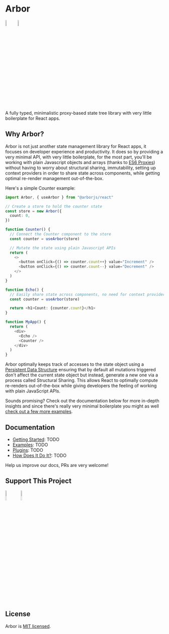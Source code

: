 # Arbor

<form action="https://www.paypal.com/donate" method="post" target="_top">
  <input type="hidden" name="hosted_button_id" value="E7PXJC6WW6M4S" />
  <input type="image" src="https://pics.paypal.com/00/s/MzUxMWFiZWUtMzU3Zi00MzgxLTg2YmUtNjRhM2U1YWUwMDg0/file.PNG" border="0" name="submit" title="PayPal - The safer, easier way to pay online!" alt="Donate with PayPal button" style="width:7%" />
  <img alt="" border="0" src="https://www.paypal.com/en_BR/i/scr/pixel.gif" width="7%" />
</form>

A fully typed, minimalistic proxy-based state tree library with very little boilerplate for React apps.

## Why Arbor?

Arbor is not just another state management library for React apps, it focuses on developer experience and productivity. It does so by providing a very minimal API, with very little boilerplate, for the most part, you'll be working with plain Javascript objects and arrays (thanks to [ES6 Proxies](https://developer.mozilla.org/en-US/docs/Web/JavaScript/Reference/Global_Objects/Proxy)) without having to worry about structural sharing, immutability, setting up context providers in order to share state across components, while getting optimal re-render management out-of-the-box.

Here's a simple Counter example:

```ts
import Arbor, { useArbor } from "@arborjs/react"

// Create a store to hold the counter state
const store = new Arbor({
  count: 0,
})

function Counter() {
  // Connect the Counter component to the store
  const counter = useArbor(store)

  // Mutate the state using plain Javascript APIs
  return (
    <>
      <button onClick={() => counter.count++} value="Increment" />
      <button onClick={() => counter.count--} value="Decrement" />
    </>
  )
}

function Echo() {
  // Easily share state across components, no need for context providers!
  const counter = useArbor(store)

  return <h1>Count: {counter.count}</h1>
}

function MyApp() {
  return (
    <div>
      <Echo />
      <Counter />
    </div>
  )
}
```

Arbor optimally keeps track of accesses to the state object using a [Persistent Data Structure](https://en.wikipedia.org/wiki/Persistent_data_structure) ensuring that by default all mutations triggered don't affect the current state object but instead, generate a new one via a process called Structural Sharing. This allows React to optimally compute re-renders out-of-the-box while giving developers the feeling of working with plain JavaScript APIs.

Sounds promising? Check out the documentation below for more in-depth insights and since there's really very minimal boilerplate you might as well [check out a few more examples]().

## Documentation

- [Getting Started](): TODO
- [Examples](): TODO
- [Plugins](): TODO
- [How Does It Do It?](): TODO

Help us improve our docs, PRs are very welcome!

## Support This Project

<form action="https://www.paypal.com/donate" method="post" target="_top">
  <input type="hidden" name="hosted_button_id" value="E7PXJC6WW6M4S" />
  <input type="image" src="https://pics.paypal.com/00/s/MzUxMWFiZWUtMzU3Zi00MzgxLTg2YmUtNjRhM2U1YWUwMDg0/file.PNG" border="0" name="submit" title="PayPal - The safer, easier way to pay online!" alt="Donate with PayPal button" style="width: 9%" />
  <img alt="" border="0" src="https://www.paypal.com/en_BR/i/scr/pixel.gif" width="9%" />
</form>

## License

Arbor is [MIT licensed](./LICENSE).
